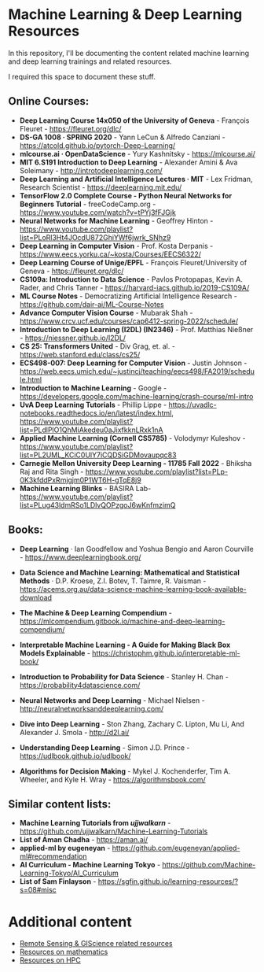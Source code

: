 # Machine Learning & Deep Learning Resources

In this repository, I'll be documenting the content related machine learning and deep learning trainings and related resources.

I required this space to document these stuff.

## Online Courses:

- **Deep Learning Course 14x050 of the University of Geneva** - François Fleuret - https://fleuret.org/dlc/
- **DS-GA 1008 · SPRING 2020** - Yann LeCun & Alfredo Canziani - https://atcold.github.io/pytorch-Deep-Learning/
- **mlcourse.ai · OpenDataScience** - Yury Kashnitsky - https://mlcourse.ai/
- **MIT 6.S191 Introduction to Deep Learning** - Alexander Amini & Ava Soleimany - http://introtodeeplearning.com/
- **Deep Learning and Artificial Intelligence Lectures · MIT** - Lex Fridman, Research Scientist - https://deeplearning.mit.edu/
- **TensorFlow 2.0 Complete Course - Python Neural Networks for Beginners Tutorial** - freeCodeCamp.org - https://www.youtube.com/watch?v=tPYj3fFJGjk
- **Neural Networks for Machine Learning** - Geoffrey Hinton - https://www.youtube.com/playlist?list=PLoRl3Ht4JOcdU872GhiYWf6jwrk_SNhz9
- **Deep Learning in Computer Vision** - Prof. Kosta Derpanis - https://www.eecs.yorku.ca/~kosta/Courses/EECS6322/
- **Deep Learning Course of Unige/EPFL** - François Fleuret/University of Geneva - https://fleuret.org/dlc/
- **CS109a: Introduction to Data Science** - Pavlos Protopapas, Kevin A. Rader, and Chris Tanner - https://harvard-iacs.github.io/2019-CS109A/
- **ML Course Notes** - Democratizing Artificial Intelligence Research - https://github.com/dair-ai/ML-Course-Notes
- **Advance Computer Vision Course** - Mubarak Shah - https://www.crcv.ucf.edu/courses/cap6412-spring-2022/schedule/
- **Introduction to Deep Learning (I2DL) (IN2346)** - Prof. Matthias Nießner - https://niessner.github.io/I2DL/
- **CS 25: Transformers United** - Div Grag, et. al. - https://web.stanford.edu/class/cs25/
- **ECS498-007: Deep Learning for Computer Vision** - Justin Johnson - https://web.eecs.umich.edu/~justincj/teaching/eecs498/FA2019/schedule.html
- **Introduction to Machine Learning** - Google - https://developers.google.com/machine-learning/crash-course/ml-intro
- **UvA Deep Learning Tutorials** - Phillip Lippe - https://uvadlc-notebooks.readthedocs.io/en/latest/index.html, https://www.youtube.com/playlist?list=PLdlPlO1QhMiAkedeu0aJixfkknLRxk1nA
- **Applied Machine Learning (Cornell CS5785)** - Volodymyr Kuleshov - https://www.youtube.com/playlist?list=PL2UML_KCiC0UlY7iCQDSiGDMovaupqc83
- **Carnegie Mellon University Deep Learning - 11785 Fall 2022** - Bhiksha Raj and Rita Singh - https://www.youtube.com/playlist?list=PLp-0K3kfddPxRmjgjm0P1WT6H-gTqE8j9
- **Machine Learning Blinks** - BASIRA Lab- https://www.youtube.com/playlist?list=PLug43ldmRSo1LDlvQOPzgoJ6wKnfmzimQ

## Books:

- **Deep Learning** · Ian Goodfellow and Yoshua Bengio and Aaron Courville - https://www.deeplearningbook.org/

- **Data Science and Machine Learning: Mathematical and Statistical Methods** · D.P. Kroese, Z.I. Botev, T. Taimre, R. Vaisman - https://acems.org.au/data-science-machine-learning-book-available-download
- **The Machine & Deep Learning Compendium** - https://mlcompendium.gitbook.io/machine-and-deep-learning-compendium/
- **Interpretable Machine Learning - A Guide for Making Black Box Models Explainable** - https://christophm.github.io/interpretable-ml-book/
- **Introduction to Probability for Data Science** - Stanley H. Chan - https://probability4datascience.com/
- **Neural Networks and Deep Learning** - Michael Nielsen - http://neuralnetworksanddeeplearning.com/
- **Dive into Deep Learning** - Ston Zhang, Zachary C. Lipton, Mu Li, And Alexander J. Smola - http://d2l.ai/
- **Understanding Deep Learning** - Simon J.D. Prince - https://udlbook.github.io/udlbook/
- **Algorithms for Decision Making** - Mykel J. Kochenderfer, Tim A. Wheeler, and Kyle H. Wray  - https://algorithmsbook.com/

## Similar content lists:
- **Machine Learning Tutorials from _ujjwalkarn_** - https://github.com/ujjwalkarn/Machine-Learning-Tutorials
- **List of Aman Chadha** - https://aman.ai/
- **applied-ml by eugeneyan** - https://github.com/eugeneyan/applied-ml#recommendation
- **AI Curriculum - Machine Learning Tokyo** - https://github.com/Machine-Learning-Tokyo/AI_Curriculum
- **List of Sam Finlayson** - https://sgfin.github.io/learning-resources/?s=08#misc

# Additional content
- [Remote Sensing & GIScience related resources](remote_sensing_giscience/README.md)
- [Resources on mathematics](./mathematics/README.md)
- [Resources on HPC](./HPC/README.md)